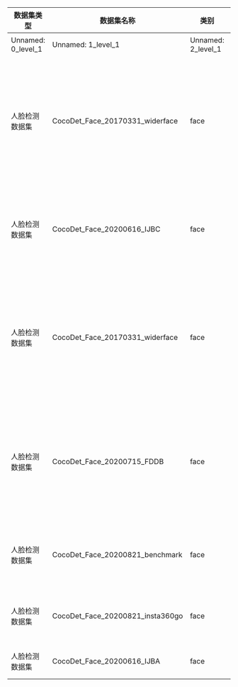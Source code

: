 | 数据集类型 | 数据集名称 | 类别 | 图片数量 | 整体描述 | 划分 (split) | 划分 (split) | 划分 (split) | 划分 (split) | 划分 (split) |
| --- | --- | --- | --- | --- | --- | --- | --- | --- | --- |
| Unnamed: 0_level_1 | Unnamed: 1_level_1 | Unnamed: 2_level_1 | Unnamed: 3_level_1 | Unnamed: 4_level_1 | 细分场景 | 标注文件 | 图片数量 | 检测框数量 | 细分描述 |
| 人脸检测数据集 | CocoDet_Face_20170331_widerface | face | 159420 | WIDER FACE是基于61个事件类别组织，在尺度，姿势，遮挡，表情，装扮，光照等方面都有很大的变化范围。转为coco格式后不再有Easy, Medium, Hard的划分。 | train | instances_train2017.json | 12880 | 159420 | 训练样本 |
| 人脸检测数据集 | CocoDet_Face_20200616_IJBC | face | 262295 | 但IJB-C数据集的标注框接近人头框，与widerface一起训练时候效果不佳，因此不作为人脸检测，而作为人头检测使用 | train | instances_train2020_frames.json | 138836 | 262295 | 训练样本 |
| 人脸检测数据集 | CocoDet_Face_20170331_widerface | face | 3222 | WIDER FACE是基于61个事件类别组织，在尺度，姿势，遮挡，表情，装扮，光照等方面都有很大的变化范围。转为coco格式后不再有Easy, Medium, Hard的划分。 | val | instances_val2017.json | 3222 | 39704 | 测试样本 |
| 人脸检测数据集 | CocoDet_Face_20200715_FDDB | face | 2845 | FDDB一共包含了2845张图片，包含彩色以及灰度图，其中的人脸总数达到5171个。这些人脸所呈现的状态多样，包括遮挡、罕见姿态、低分辨率以及失焦的情况 | val | FDDBToCoco.json | 2845 | 5171 | 测试样本 |
| 人脸检测数据集 | CocoDet_Face_20200821_benchmark | face | 2150 | 图片来自公司产品oner,onex,go，由标注人员标注。包含全景图片的畸变人脸 | val | FDDBToCoco.json | 2150 | 4675 | 测试样本 |
| 人脸检测数据集 | CocoDet_Face_20200821_insta360go | face | 403 | 图片来自公司产品go，研发人员自行标注，用于与face++进行对比 | val | insta360_face_testset_coco_annotation_640x640.json | 403 | 403 | 测试样本 |
| 人脸检测数据集 | CocoDet_Face_20200616_IJBA | face | 24049 | 这个数据集仅使用其valset进行测试 | val | instances_val2020_frames.json | 24049 | 170574 | 测试样本 |
